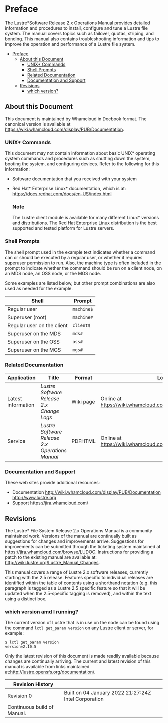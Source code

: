 # Preface

The Lustre*Software Release 2.x Operations Manual provides detailed information and procedures to install, configure and tune a Lustre file system. The manual covers topics such as failover, quotas, striping, and bonding. This manual also contains troubleshooting information and tips to improve the operation and performance of a Lustre file system.

- [Preface](#preface)
  * [About this Document](#about-this-document)
    + [UNIX* Commands](#unix-commands)
    + [Shell Prompts](#shell-prompts)
    + [Related Documentation](#related-documentation)
    + [Documentation and Support](#documentation-and-support)
  * [Revisions](#revisions)
    + [which version?](#which-version)



## About this Document

This document is maintained by Whamcloud in Docbook format. The canonical version is available at <https://wiki.whamcloud.com/display/PUB/Documentation>.



### UNIX* Commands

This document may not contain information about basic UNIX* operating system commands and procedures such as shutting down the system, booting the system, and configuring devices. Refer to the following for this information:

- Software documentation that you received with your system

- Red Hat* Enterprise Linux* documentation, which is at: <https://docs.redhat.com/docs/en-US/index.html>

  ### Note

  The Lustre client module is available for many different Linux* versions and distributions. The Red Hat Enterprise Linux distribution is the best supported and tested platform for Lustre servers.



### Shell Prompts

The shell prompt used in the example text indicates whether a command can or should be executed by a regular user, or whether it requires superuser permission to run. Also, the machine type is often included in the prompt to indicate whether the command should be run on a client node, on an MDS node, an OSS node, or the MGS node.

Some examples are listed below, but other prompt combinations are also used as needed for the example.

| **Shell**                  | **Prompt** |
| -------------------------- | ---------- |
| Regular user               | `machine$` |
| Superuser (root)           | `machine#` |
| Regular user on the client | `client$`  |
| Superuser on the MDS       | `mds#`     |
| Superuser on the OSS       | `oss#`     |
| Superuser on the MGS       | `mgs#`     |





### Related Documentation

| **Application**    | **Title**                                       | **Format** | **Location**                                                 |
| ------------------ | ----------------------------------------------- | ---------- | ------------------------------------------------------------ |
| Latest information | *Lustre Software Release 2.x Change Logs*       | Wiki page  | Online at <https://wiki.whamcloud.com/display/PUB/Documentation> |
| Service            | *Lustre Software Release 2.x Operations Manual* | PDFHTML    | Online at <https://wiki.whamcloud.com/display/PUB/Documentation> |

 

### Documentation and Support

These web sites provide additional resources:

- Documentation <http://wiki.whamcloud.com/display/PUB/Documentation> <http://www.lustre.org>
- Support <https://jira.whamcloud.com/>



## Revisions

The Lustre* File System Release 2.x Operations Manual is a community maintained work. Versions of the manual are continually built as suggestions for changes and improvements arrive. Suggestions for improvements can be submitted through the ticketing system maintained at <https://jira.whamcloud.com/browse/LUDOC>. Instructions for providing a patch to the existing manual are available at: <http://wiki.lustre.org/Lustre_Manual_Changes>.

This manual covers a range of Lustre 2.x software releases, currently starting with the 2.5 release. Features specific to individual releases are identified within the table of contents using a shorthand notation (e.g. this paragraph is tagged as a Lustre 2.5 specific feature so that it will be updated when the 2.5-specific tagging is removed), and within the text using a distinct box.

### which version amd I running?

The current version of Lustre that is in use on the node can be found using the command `lctl get_param version` on any Lustre client or server, for example:

```
$ lctl get_param version
version=2.10.5
```

Only the latest revision of this document is made readily available because changes are continually arriving. The current and latest revision of this manual is available from links maintained at:<http://lustre.opensfs.org/documentation/>.

| **Revision History**        |                                                      |      |
| --------------------------- | ---------------------------------------------------- | ---- |
| Revision 0                  | Built on 04 January 2022 21:27:24Z Intel Corporation |      |
| Continuous build of Manual. |                                                      |      |